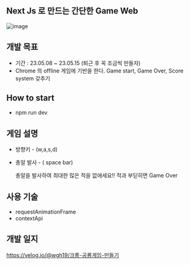 ## Next Js 로 만드는 간단한 Game Web
![image](https://github.com/GyuhaWang/Simple-game-web/assets/86870218/bc481c6a-de8d-44df-a8b3-2c5268c3251b)

## 개발 목표

- 기간 : 23.05.08 ~ 23.05.15 (퇴근 후 꼭 조금씩 만들자)
- Chrome 의 offline 게임에 기반을 한다. Game start, Game Over, Score system 갖추기

## How to start
- npm run dev

## 게임 설명
- 방향키 - (w,a,s,d)
- 총알 발사 - ( space bar)

  총알을 발사하여 최대한 많은 적을 없애세요!!
  적과 부딛히면 Game Over
## 사용 기술
- requestAnimationFrame
- contextApi

## 개발 일지
https://velog.io/@wgh19/크롬-공룡게임-만들기
